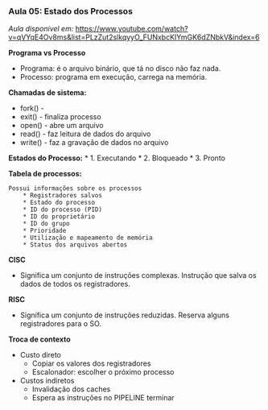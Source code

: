 ### Aula 05: Estado dos Processos

*Aula disponível em:* https://www.youtube.com/watch?v=qVYqE4Ov8ms&list=PLzZut2slkqyyO_FUNxbcKIYmGK6dZNbkV&index=6

**Programa vs Processo**

* Programa: é o arquivo binário, que tá no disco não faz nada.
* Processo: programa em execução, carrega na memória.

**Chamadas de sistema:**

* fork() - 
* exit() - finaliza processo
* open() - abre um arquivo
* read() - faz leitura de dados do arquivo
* write() - faz a gravação de dados no arquivo

**Estados do Processo:**
    * 1. Executando
    * 2. Bloqueado
    * 3. Pronto

**Tabela de processos:**

    Possui informações sobre os processos
        * Registradores salvos
        * Estado do processo
        * ID do processo (PID)
        * ID do proprietário
        * ID do grupo
        * Prioridade
        * Utilização e mapeamento de memória
        * Status dos arquivos abertos
**CISC**

* Significa um conjunto de instruções complexas. Instrução que salva os dados de todos os registradores.

**RISC**

* Significa um conjunto de instruções reduzidas. Reserva alguns registradores para o SO.

**Troca de contexto**

* Custo direto
    * Copiar os valores dos registradores
    * Escalonador: escolher o próximo processo
* Custos indiretos
    * Invalidação dos caches
    * Espera as instruções no PIPELINE terminar
